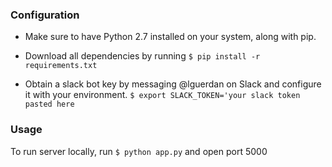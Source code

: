 ### Configuration

- Make sure to have Python 2.7 installed on your system, along with pip.

- Download all dependencies by running `$ pip install -r requirements.txt`

- Obtain a slack bot key by messaging @lguerdan on Slack and configure it with your environment.
`$ export SLACK_TOKEN='your slack token pasted here`

### Usage
To run server locally, run `$ python app.py` and open port 5000
